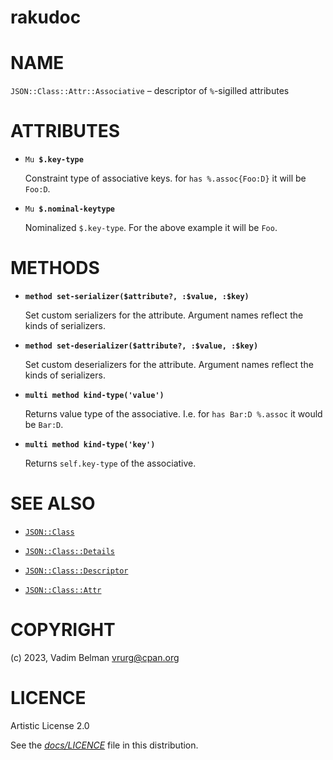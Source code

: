 # rakudoc

# NAME

`JSON::Class::Attr::Associative` – descriptor of `%`-sigilled attributes

# ATTRIBUTES

  - `Mu `**`$.key-type`**
    
    Constraint type of associative keys. for `has %.assoc{Foo:D}` it will be `Foo:D`.

  - `Mu `**`$.nominal-keytype`**
    
    Nominalized `$.key-type`. For the above example it will be `Foo`.

# METHODS

  - **`method set-serializer($attribute?, :$value, :$key)`**
    
    Set custom serializers for the attribute. Argument names reflect the kinds of serializers.

  - **`method set-deserializer($attribute?, :$value, :$key)`**
    
    Set custom deserializers for the attribute. Argument names reflect the kinds of serializers.

  - **`multi method kind-type('value')`**
    
    Returns value type of the associative. I.e. for `has Bar:D %.assoc` it would be `Bar:D`.

  - **`multi method kind-type('key')`**
    
    Returns `self.key-type` of the associative.

# SEE ALSO

  - [`JSON::Class`](../../Class.md)

  - [`JSON::Class::Details`](../Details.md)

  - [`JSON::Class::Descriptor`](../Descriptor.md)

  - [`JSON::Class::Attr`](../Attr.md)

# COPYRIGHT

(c) 2023, Vadim Belman <vrurg@cpan.org>

# LICENCE

Artistic License 2.0

See the [*docs/LICENCE*](../../../../LICENCE) file in this distribution.
